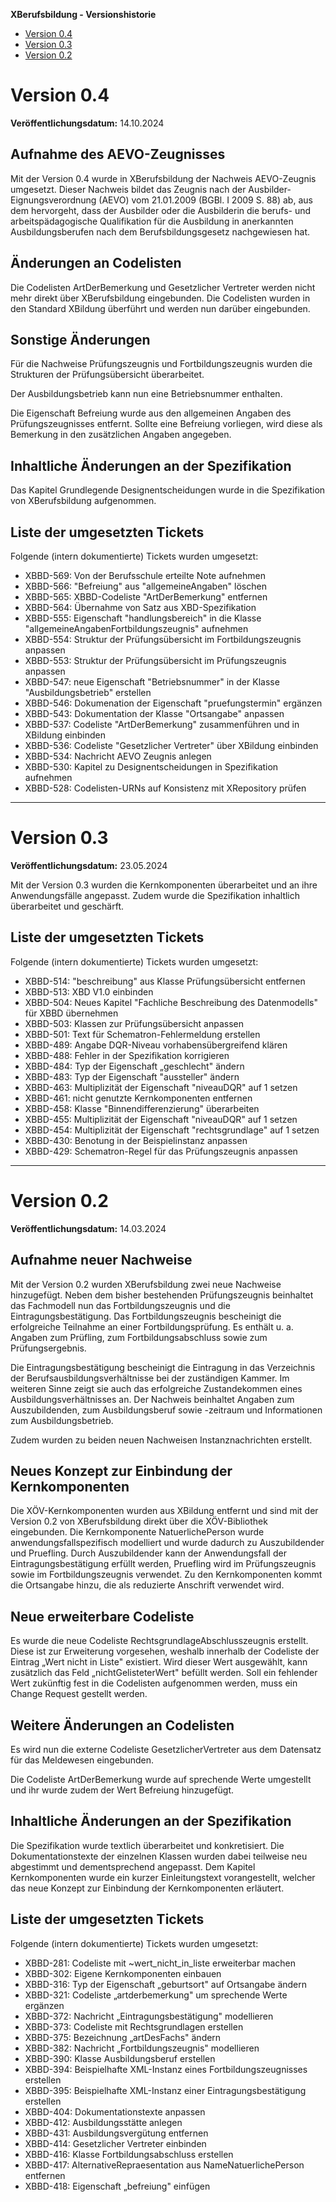 **XBerufsbildung - Versionshistorie**

<!-- TOC start -->

- [Version 0.4](#version-04)
- [Version 0.3](#version-03)
- [Version 0.2](#version-02)

<!-- TOC end -->

<!-- TOC --><a name="version-04"></a>
# Version 0.4

**Veröffentlichungsdatum:** 14.10.2024

## Aufnahme des AEVO-Zeugnisses

Mit der Version 0.4 wurde in XBerufsbildung der Nachweis AEVO-Zeugnis umgesetzt. Dieser Nachweis bildet das Zeugnis nach der Ausbilder-Eignungsverordnung (AEVO) vom 21.01.2009 (BGBl. I 2009 S. 88) ab, aus dem hervorgeht, dass der Ausbilder oder die Ausbilderin die berufs- und arbeitspädagogische Qualifikation für die Ausbildung in anerkannten Ausbildungsberufen nach dem Berufsbildungsgesetz nachgewiesen hat.

## Änderungen an Codelisten

Die Codelisten ArtDerBemerkung und Gesetzlicher Vertreter werden nicht mehr direkt über XBerufsbildung eingebunden. Die Codelisten wurden in den Standard XBildung überführt und werden nun darüber eingebunden.

## Sonstige Änderungen

Für die Nachweise Prüfungszeugnis und Fortbildungszeugnis wurden die Strukturen der Prüfungsübersicht überarbeitet.

Der Ausbildungsbetrieb kann nun eine Betriebsnummer enthalten.

Die Eigenschaft Befreiung wurde aus den allgemeinen Angaben des Prüfungszeugnisses entfernt. Sollte eine Befreiung vorliegen, wird diese als Bemerkung in den zusätzlichen Angaben angegeben.

## Inhaltliche Änderungen an der Spezifikation

Das Kapitel Grundlegende Designentscheidungen wurde in die Spezifikation von XBerufsbildung aufgenommen.

## Liste der umgesetzten Tickets

Folgende (intern dokumentierte) Tickets wurden umgesetzt:

- XBBD-569: Von der Berufsschule erteilte Note aufnehmen
- XBBD-566: \"Befreiung\" aus \"allgemeineAngaben\" löschen
- XBBD-565: XBBD-Codeliste \"ArtDerBemerkung\" entfernen
- XBBD-564: Übernahme von Satz aus XBD-Spezifikation
- XBBD-555: Eigenschaft \"handlungsbereich\" in die Klasse \"allgemeineAngabenFortbildungszeugnis\" aufnehmen
- XBBD-554: Struktur der Prüfungsübersicht im Fortbildungszeugnis anpassen
- XBBD-553: Struktur der Prüfungsübersicht im Prüfungszeugnis anpassen
- XBBD-547: neue Eigenschaft \"Betriebsnummer\" in der Klasse \"Ausbildungsbetrieb\" erstellen
- XBBD-546: Dokumenation der Eigenschaft \"pruefungstermin\" ergänzen
- XBBD-543: Dokumentation der Klasse \"Ortsangabe\" anpassen
- XBBD-537: Codeliste \"ArtDerBemerkung\" zusammenführen und in XBildung einbinden
- XBBD-536: Codeliste \"Gesetzlicher Vertreter\" über XBildung einbinden
- XBBD-534: Nachricht AEVO Zeugnis anlegen
- XBBD-530: Kapitel zu Designentscheidungen in Spezifikation aufnehmen
- XBBD-528: Codelisten-URNs auf Konsistenz mit XRepository prüfen

---

<!-- TOC --><a name="version-03"></a>
# Version 0.3

**Veröffentlichungsdatum:** 23.05.2024

Mit der Version 0.3 wurden die Kernkomponenten überarbeitet und an ihre Anwendungsfälle angepasst. Zudem wurde die Spezifikation inhaltlich überarbeitet und geschärft.

## Liste der umgesetzten Tickets

Folgende (intern dokumentierte) Tickets wurden umgesetzt:

- XBBD-514: \"beschreibung\" aus Klasse Prüfungsübersicht entfernen
- XBBD-513: XBD V1.0 einbinden
- XBBD-504: Neues Kapitel \"Fachliche Beschreibung des Datenmodells\" für XBBD übernehmen
- XBBD-503: Klassen zur Prüfungsübersicht anpassen
- XBBD-501: Text für Schematron-Fehlermeldung erstellen
- XBBD-489: Angabe DQR-Niveau vorhabensübergreifend klären
- XBBD-488: Fehler in der Spezifikation korrigieren
- XBBD-484: Typ der Eigenschaft „geschlecht\" ändern
- XBBD-483: Typ der Eigenschaft \"aussteller\" ändern
- XBBD-463: Multiplizität der Eigenschaft \"niveauDQR\" auf 1 setzen
- XBBD-461: nicht genutzte Kernkomponenten entfernen
- XBBD-458: Klasse \"Binnendifferenzierung\" überarbeiten
- XBBD-455: Multiplizität der Eigenschaft \"niveauDQR\" auf 1 setzen
- XBBD-454: Multiplizität der Eigenschaft \"rechtsgrundlage\" auf 1 setzen
- XBBD-430: Benotung in der Beispielinstanz anpassen
- XBBD-429: Schematron-Regel für das Prüfungszeugnis anpassen

---

<!-- TOC --><a name="version-02"></a>
# Version 0.2

**Veröffentlichungsdatum:** 14.03.2024

## Aufnahme neuer Nachweise

Mit der Version 0.2 wurden XBerufsbildung zwei neue Nachweise hinzugefügt. Neben dem bisher bestehenden Prüfungszeugnis beinhaltet das Fachmodell nun das Fortbildungszeugnis und die Eintragungsbestätigung. Das Fortbildungszeugnis bescheinigt die erfolgreiche Teilnahme an einer Fortbildungsprüfung. Es enthält u. a. Angaben zum Prüfling, zum Fortbildungsabschluss sowie zum Prüfungsergebnis.

Die Eintragungsbestätigung bescheinigt die Eintragung in das Verzeichnis der Berufsausbildungsverhältnisse bei der zuständigen Kammer. Im weiteren Sinne zeigt sie auch das erfolgreiche Zustandekommen eines Ausbildungsverhältnisses an. Der Nachweis beinhaltet Angaben zum Auszubildenden, zum Ausbildungsberuf sowie -zeitraum und Informationen zum Ausbildungsbetrieb.

Zudem wurden zu beiden neuen Nachweisen Instanznachrichten erstellt.

## Neues Konzept zur Einbindung der Kernkomponenten

Die XÖV-Kernkomponenten wurden aus XBildung entfernt und sind mit der Version 0.2 von XBerufsbildung direkt über die XÖV-Bibliothek eingebunden. Die Kernkomponente NatuerlichePerson wurde anwendungsfallspezifisch modelliert und wurde dadurch zu Auszubildender und Pruefling. Durch Auszubildender kann der Anwendungsfall der Eintragungsbestätigung erfüllt werden, Pruefling wird im Prüfungszeugnis sowie im Fortbildungszeugnis verwendet. Zu den Kernkomponenten kommt die Ortsangabe hinzu, die als reduzierte Anschrift verwendet wird.

## Neue erweiterbare Codeliste

Es wurde die neue Codeliste RechtsgrundlageAbschlusszeugnis erstellt. Diese ist zur Erweiterung vorgesehen, weshalb innerhalb der Codeliste der Eintrag „Wert nicht in Liste" existiert. Wird dieser Wert ausgewählt, kann zusätzlich das Feld „nichtGelisteterWert" befüllt werden. Soll ein fehlender Wert zukünftig fest in die Codelisten aufgenommen werden, muss ein Change Request gestellt werden.

## Weitere Änderungen an Codelisten

Es wird nun die externe Codeliste GesetzlicherVertreter aus dem Datensatz für das Meldewesen eingebunden.

Die Codeliste ArtDerBemerkung wurde auf sprechende Werte umgestellt und ihr wurde zudem der Wert Befreiung hinzugefügt.

## Inhaltliche Änderungen an der Spezifikation

Die Spezifikation wurde textlich überarbeitet und konkretisiert. Die Dokumentationstexte der einzelnen Klassen wurden dabei teilweise neu abgestimmt und dementsprechend angepasst. Dem Kapitel Kernkomponenten wurde ein kurzer Einleitungstext vorangestellt, welcher das neue Konzept zur Einbindung der Kernkomponenten erläutert.

## Liste der umgesetzten Tickets

Folgende (intern dokumentierte) Tickets wurden umgesetzt:

- XBBD-281: Codeliste mit \~wert_nicht_in_liste erweiterbar machen
- XBBD-302: Eigene Kernkomponenten einbauen
- XBBD-316: Typ der Eigenschaft „geburtsort" auf Ortsangabe ändern
- XBBD-321: Codeliste „artderbemerkung" um sprechende Werte ergänzen
- XBBD-372: Nachricht „Eintragungsbestätigung" modellieren
- XBBD-373: Codeliste mit Rechtsgrundlagen erstellen
- XBBD-375: Bezeichnung „artDesFachs" ändern
- XBBD-382: Nachricht „Fortbildungszeugnis" modellieren
- XBBD-390: Klasse Ausbildungsberuf erstellen
- XBBD-394: Beispielhafte XML-Instanz eines Fortbildungszeugnisses erstellen
- XBBD-395: Beispielhafte XML-Instanz einer Eintragungsbestätigung erstellen
- XBBD-404: Dokumentationstexte anpassen
- XBBD-412: Ausbildungsstätte anlegen
- XBBD-431: Ausbildungsvergütung entfernen
- XBBD-414: Gesetzlicher Vertreter einbinden
- XBBD-416: Klasse Fortbildungsabschluss erstellen
- XBBD-417: AlternativeRepraesentation aus NameNatuerlichePerson entfernen
- XBBD-418: Eigenschaft „befreiung" einfügen